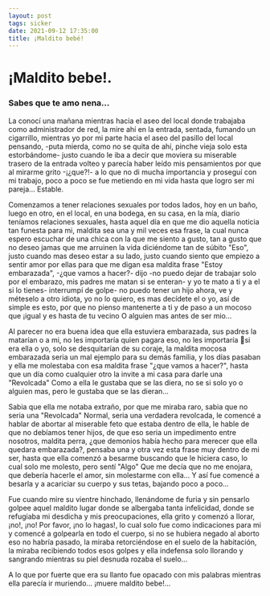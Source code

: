 ```yaml
---
layout: post
tags: sicker
date: 2021-09-12 17:35:00
title: ¡Maldito bebé!
---
```

# ¡Maldito bebe!.

### Sabes que te amo nena...

La conocí una mañana mientras hacia el aseo del local donde trabajaba
como administrador de red, la mire ahí en la entrada, sentada, fumando
un cigarrillo, mientras yo por mi parte hacia el aseo del pasillo del local
pensando, -puta mierda, como no se quita de ahí, pinche vieja solo esta
estorbándome- justo cuando le iba a decir que moviera su miserable
trasero de la entrada volteo y parecía haber leído mis pensamientos por
que al mirarme grito -¡¿que?!- a lo que no di mucha importancia y
proseguí con mi trabajo, poco a poco se fue metiendo en mi vida hasta
que logro ser mi pareja... Estable.

Comenzamos a tener relaciones sexuales por todos lados, hoy en un
baño, luego en otro, en el local, en una bodega, en su casa, en la mía,
diario teníamos relaciones sexuales, hasta aquel día en que me dio
aquella noticia tan funesta para mi, maldita sea una y mil veces esa frase,
la cual nunca espero escuchar de una chica con la que me siento a gusto,
tan a gusto que no deseo jamas que me arruinen la vida diciéndome tan
de súbito "Eso", justo cuando mas deseo estar a su lado, justo cuando
siento que empiezo a sentir amor por ellas para que me digan esa
maldita frase "Estoy embarazada", -¿que vamos a hacer?- dijo -no
puedo dejar de trabajar solo por el embarazo, mis padres me matan si se
enteran- y yo te mato a ti y a el si lo tienes- interrumpí de golpe- no
puedo tener un hijo ahora, ve y méteselo a otro idiota, yo no lo quiero, es
mas decídete el o yo, así de simple es esto, por que no pienso
mantenerte a ti y de paso a un mocoso que ¡igual y es hasta de tu vecino
O alguien mas antes de ser mio...

Al parecer no era buena idea que ella estuviera embarazada, sus padres
la matarían o a mi, no les importaría quien pagara eso, no les importaría
si era ella o yo, solo se desquitarían de su coraje, la maldita mocosa
embarazada seria un mal ejemplo para su demás familia, y los días
pasaban y ella me molestaba con esa maldita frase "¿que vamos a
hacer?", hasta que un día como cualquier otro la invite a mi casa para
darle una "Revolcada" Como a ella le gustaba que se las diera, no se si
solo yo o alguien mas, pero le gustaba que se las dieran...

Sabia que ella me notaba extraño, por que me miraba raro, sabia que no
seria una "Revolcada" Normal, seria una verdadera revolcada, le
comencé a hablar de abortar al miserable feto que estaba dentro de ella,
le hable de que no debíamos tener hijos, de que eso seria un
impedimento entre nosotros, maldita perra, ¿que demonios había hecho
para merecer que ella quedara embarazada?, pensaba una y otra vez
esta frase muy dentro de mi ser, hasta que ella comenzó a besarme
buscando que le hiciera caso, lo cual solo me molesto, pero sentí "Algo"
Que me decía que no me enojara, que debería hacerle el amor, sin
molestarme con ella... Y así fue comencé a besarla y a acariciar su
cuerpo y sus tetas, bajando poco a poco...

Fue cuando mire su vientre hinchado, llenándome de furia y sin pensarlo
golpee aquel maldito lugar donde se albergaba tanta infelicidad, donde
se refugiaba mi desdicha y mis preocupaciones, ella grito y comenzó a
llorar, ¡no!, ¡no! Por favor, ¡no lo hagas!, lo cual solo fue como
indicaciones para mi y comencé a golpearla en todo el cuerpo, si no se
hubiera negado al aborto eso no habría pasado, la miraba retorciéndose
en el suelo de la habitación, la miraba recibiendo todos esos golpes y ella
indefensa solo llorando y sangrando mientras su piel desnuda rozaba el
suelo...

A lo que por fuerte que era su llanto fue opacado con mis palabras
mientras ella parecía ir muriendo... ¡muere maldito bebe!...
